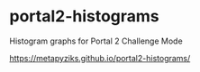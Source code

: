 # portal2-histograms
Histogram graphs for Portal 2 Challenge Mode

https://metapyziks.github.io/portal2-histograms/
